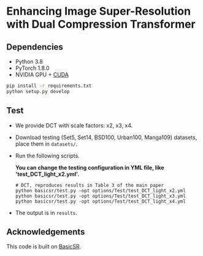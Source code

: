 # Enhancing Image Super-Resolution with Dual Compression Transformer



## Dependencies

- Python 3.8
- PyTorch 1.8.0
- NVIDIA GPU + [CUDA](https://developer.nvidia.com/cuda-downloads)

```bash
pip install -r requirements.txt
python setup.py develop
```

## Test

- We provide DCT with scale factors: x2, x3, x4. 

- Download testing (Set5, Set14, BSD100, Urban100, Manga109) datasets, place them in `datasets/`. 

- Run the following scripts. 

  **You can change the testing configuration in YML file, like 'test_DCT_light_x2.yml'.**

  ```shell
  # DCT, reproduces results in Table 3 of the main paper
  python basicsr/test.py -opt options/Test/test_DCT_light_x2.yml
  python basicsr/test.py -opt options/Test/test_DCT_light_x3.yml
  python basicsr/test.py -opt options/Test/test_DCT_light_x4.yml
  ```
  
- The output is in `results`.

## Acknowledgements

This code is built on  [BasicSR](https://github.com/XPixelGroup/BasicSR).